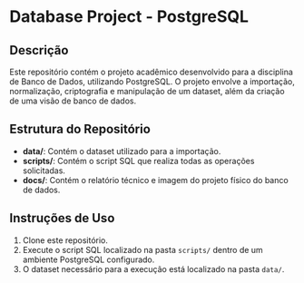 # Database Project - PostgreSQL

## Descrição
Este repositório contém o projeto acadêmico desenvolvido para a disciplina de Banco de Dados, utilizando PostgreSQL. O projeto envolve a importação, normalização, criptografia e manipulação de um dataset, além da criação de uma visão de banco de dados.

## Estrutura do Repositório
- **data/**: Contém o dataset utilizado para a importação.
- **scripts/**: Contém o script SQL que realiza todas as operações solicitadas.
- **docs/**: Contém o relatório técnico e imagem do projeto físico do banco de dados.

## Instruções de Uso
1. Clone este repositório.
2. Execute o script SQL localizado na pasta `scripts/` dentro de um ambiente PostgreSQL configurado.
3. O dataset necessário para a execução está localizado na pasta `data/`.


